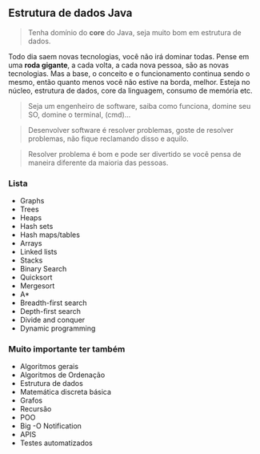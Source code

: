 ## Estrutura de dados Java

> Tenha domínio do **core** do Java, seja muito bom em estrutura de dados.

Todo dia saem novas tecnologias, você não irá dominar todas. Pense em uma **roda gigante**, a cada volta, a cada nova pessoa, são as novas tecnologias.
Mas a base, o conceito e o funcionamento continua sendo o mesmo, então quanto menos você não estive na borda, melhor. Esteja no núcleo, estrutura de dados, core
da linguagem, consumo de memória etc. 

> Seja um engenheiro de software, saiba como funciona, domine seu SO, domine o terminal, (cmd)...

> Desenvolver software é resolver problemas, goste de resolver problemas, não fique reclamando disso e aquilo. 

> Resolver problema é bom e pode ser divertido se você pensa de maneira diferente da maioria das pessoas.

### Lista

* Graphs
* Trees
* Heaps
* Hash sets
* Hash maps/tables
* Arrays
* Linked lists
* Stacks
* Binary Search
* Quicksort
* Mergesort
* A*
* Breadth-first search
* Depth-first search 
* Divide and conquer
* Dynamic programming

### Muito importante ter também

* Algoritmos gerais
* Algoritmos de Ordenação
* Estrutura de dados
* Matemática discreta básica
* Grafos
* Recursão
* POO
* Big -O Notification
* APIS
* Testes automatizados

